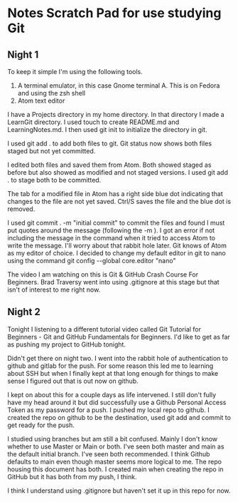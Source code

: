 # Notes Scratch Pad for use studying Git

## Night 1

To keep it simple I'm using the following tools.

1. A terminal emulator, in this case Gnome terminal
  A. This is on Fedora and using the zsh shell
2. Atom text editor

I have a Projects directory in my home directory. In that directory I made a LearnGit directory. I used touch to create README.md and LearningNotes.md. I then used git init to initialize the directory in git.

I used git add . to add both files to git. Git status now shows both files staged but not yet committed.

I edited both files and saved them from Atom. Both showed staged as before but also showed as modified and not staged versions. I used git add . to stage both to be committed.

The tab for a modified file in Atom has a right side blue dot indicating that changes to the file are not yet saved. Ctrl/S saves the file and the blue dot is removed.

I used git commit . -m "initial commit" to commit the files and found I must put quotes around the message (following the -m ). I got an error if not including the message in the command when it tried to access Atom to write the message. I'll worry about that rabbit hole later. Git knows of Atom as my editor of choice. I decided to change my default editor in git to nano using the command git config --global core.editor "nano"

The video I am watching on this is Git & GitHub Crash Course For Beginners. Brad Traversy went into using .gitignore at this stage but that isn't of interest to me right now.

## Night 2

Tonight I listening to a different tutorial video called Git Tutorial for Beginners - Git and GitHub Fundamentals for Beginners. I'd like to get as far as pushing my project to GitHub tonight.

Didn't get there on night two. I went into the rabbit hole of authentication to github and gitlab for the push. For some reason this led me to learning about SSH but when I finally kept at that long enough for things to make sense I figured out that is out now on github.

I kept on about this for a couple days as life intervened. I still don't fully have my head around it but did successfully use a Github Personal Access Token as my password for a push. I pushed my local repo to github. I created the repo on github to be the destination, used git add and commit to get ready for the push.

I studied using branches but am still a bit confused. Mainly I don't know whether to use Master or Main or both. I've seen both master and main as the default initial branch. I've seen both recommended. I think Github defaults to main even though master seems more logical to me. The repo housing this document has both. I created main when creating the repo in GitHub but it has both from my push, I think.

I think I understand using .gitignore but haven't set it up in this repo for now. 
